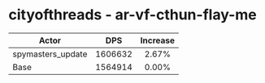 # cityofthreads - ar-vf-cthun-flay-me
| Actor | DPS | Increase |
|---|:---:|:---:|
|spymasters_update|1606632|2.67%|
|Base|1564914|0.00%|
